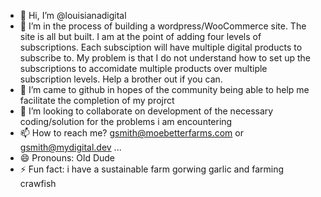 - 👋 Hi, I’m @louisianadigital
- 👀 I’m in the process of building a wordpress/WooCommerce site. The site is all but built. I am at the point of adding four levels of subscriptions. Each subsciption will have multiple digital products to subscribe to. My problem is that I do not understand how to set up the subscriptions to accomidate multiple products over multiple subscription levels. Help a brother out if you can.
- 🌱 I’m came to github in hopes of the community being able to help me facilitate the completion of my projrct
- 💞️ I’m looking to collaborate on development of the necessary coding/solution for the problems i am encountering
- 📫 How to reach me? gsmith@moebetterfarms.com or gsmith@mydigital.dev ...
- 😄 Pronouns: Old Dude
- ⚡ Fun fact: i have a sustainable farm gorwing garlic and farming crawfish

<!---
louisianadigital/louisianadigital is a ✨ special ✨ repository because its `README.md` (this file) appears on your GitHub profile.
You can click the Preview link to take a look at your changes.
--->
